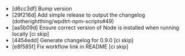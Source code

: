 * [d6cc3df] Bump version
* [29f216d] Add simple release to output the changelog (dotherightthing/wpdtrt-npm-scripts#49)
* [aa5b09d] Ensure correct version of Node is installed when running locally [ci skip]
* [4454edd] Generate changelog for 0.9.0 [ci skip]
* [e8f585f] Fix workflow link in README [ci skip]
